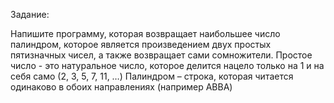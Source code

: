 Задание:

Напишите программу, которая возвращает наибольшее число палиндром, которое является произведением двух простых пятизначных чисел, а также возвращает сами сомножители.
Простое число - это натуральное число, которое делится нацело только на 1 и на себя само (2, 3, 5, 7, 11, …)
Палиндром – строка, которая читается одинаково в обоих направлениях (например ABBA)
